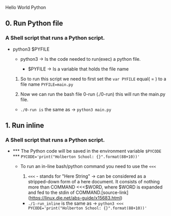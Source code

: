 Hello World Python

## 0. Run Python file

### A Shell script that runs a Python script.

- python3 $PYFILE

  - python3 -> Is the code needed to run(exec) a python file.

    - $PYFILE -> Is a variable that holds the file name

  1. So to run this script we need to first set the `var PYFILE` equal( = ) to a file name
    `PYFILE=main.py`

  2. Now we can run the bash file 0-run (./0-run) this will run the main.py file.
    - `./0-run is` the same as -> `python3 main.py`

## 1. Run inline

### A Shell script that runs a Python script.

- *** The Python code will be saved in the environment variable `$PYCODE` ***
  `PYCODE='print("Holberton School: {}".format(88+10))'`

  - To run an in-line bash/python command you need to use the `<<<`

    1. `<<<` - stands for "Here String" -> can be considered as a stripped-down form of a here document. It consists of nothing more than COMMAND <<<$WORD, where $WORD is expanded and fed to the stdin of COMMAND.[source-link] (https://linux.die.net/abs-guide/x15683.html)
    
    - `./1-run_inline` is the same as -> `python3 <<< PYCODE='print("Holberton School: {}".format(88+10))'`
